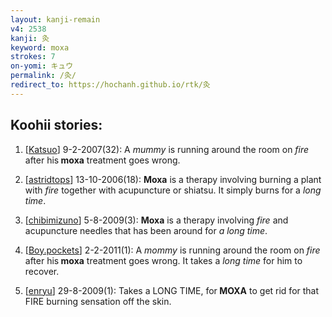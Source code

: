 ```yaml
---
layout: kanji-remain
v4: 2538
kanji: 灸
keyword: moxa
strokes: 7
on-yomi: キュウ
permalink: /灸/
redirect_to: https://hochanh.github.io/rtk/灸
---
```


## Koohii stories: 

1) [<a href="http://kanji.koohii.com/profile/Katsuo">Katsuo</a>] 9-2-2007(32): A <em>mummy</em> is running around the room on <em>fire</em> after his<strong> moxa</strong> treatment goes wrong.

2) [<a href="http://kanji.koohii.com/profile/astridtops">astridtops</a>] 13-10-2006(18): <strong>Moxa</strong> is a therapy involving burning a plant with <em>fire</em> together with acupuncture or shiatsu. It simply burns for a <em>long time</em>.

3) [<a href="http://kanji.koohii.com/profile/chibimizuno">chibimizuno</a>] 5-8-2009(3): <strong>Moxa</strong> is a therapy involving <em>fire</em> and acupuncture needles that has been around for <em>a long time</em>.

4) [<a href="http://kanji.koohii.com/profile/Boy.pockets">Boy.pockets</a>] 2-2-2011(1): A <em>mommy</em> is running around the room on <em>fire</em> after his<strong> moxa</strong> treatment goes wrong. It takes a <em>long time</em> for him to recover.

5) [<a href="http://kanji.koohii.com/profile/enryu">enryu</a>] 29-8-2009(1): Takes a LONG TIME, for<strong> MOXA</strong> to get rid for that FIRE burning sensation off the skin.

